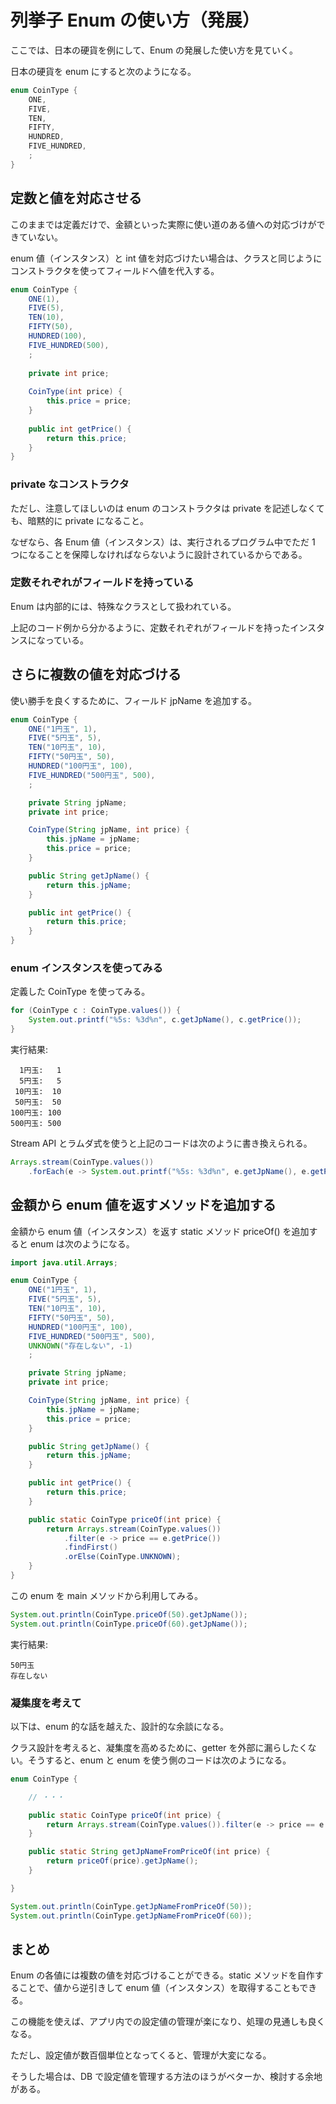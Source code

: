 # 列挙子 Enum の使い方（発展）

ここでは、日本の硬貨を例にして、Enum の発展した使い方を見ていく。

日本の硬貨を enum にすると次のようになる。

``` java
enum CoinType {
    ONE,
    FIVE,
    TEN,
    FIFTY,
    HUNDRED,
    FIVE_HUNDRED,
    ;
}
```

## 定数と値を対応させる

このままでは定義だけで、金額といった実際に使い道のある値への対応づけができていない。

enum 値（インスタンス）と int 値を対応づけたい場合は、クラスと同じようにコンストラクタを使ってフィールドへ値を代入する。

``` java
enum CoinType {
    ONE(1),
    FIVE(5),
    TEN(10),
    FIFTY(50),
    HUNDRED(100),
    FIVE_HUNDRED(500),
    ;
    
    private int price;
  
    CoinType(int price) {
        this.price = price;
    }
  
    public int getPrice() {
        return this.price;
    }
}
```

### private なコンストラクタ

ただし、注意してほしいのは enum のコンストラクタは private を記述しなくても、暗黙的に private になること。

なぜなら、各 Enum 値（インスタンス）は、実行されるプログラム中でただ 1 つになることを保障しなければならないように設計されているからである。

### 定数それぞれがフィールドを持っている

Enum は内部的には、特殊なクラスとして扱われている。

上記のコード例から分かるように、定数それぞれがフィールドを持ったインスタンスになっている。

## さらに複数の値を対応づける

使い勝手を良くするために、フィールド jpName を追加する。

``` java
enum CoinType {
    ONE("1円玉", 1), 
    FIVE("5円玉", 5), 
    TEN("10円玉", 10), 
    FIFTY("50円玉", 50), 
    HUNDRED("100円玉", 100),
    FIVE_HUNDRED("500円玉", 500),
    ;

    private String jpName;
    private int price;

    CoinType(String jpName, int price) {
        this.jpName = jpName;
        this.price = price;
    }

    public String getJpName() {
        return this.jpName;
    }

    public int getPrice() {
        return this.price;
    }
}
```

### enum インスタンスを使ってみる

定義した CoinType を使ってみる。

``` java
for (CoinType c : CoinType.values()) {
    System.out.printf("%5s: %3d%n", c.getJpName(), c.getPrice());
}
```

実行結果:

``` output
  1円玉:   1
  5円玉:   5
 10円玉:  10
 50円玉:  50
100円玉: 100
500円玉: 500
```

Stream API とラムダ式を使うと上記のコードは次のように書き換えられる。

``` java
Arrays.stream(CoinType.values())
    .forEach(e -> System.out.printf("%5s: %3d%n", e.getJpName(), e.getPrice()));
```

## 金額から enum 値を返すメソッドを追加する

金額から enum 値（インスタンス）を返す static メソッド priceOf() を追加すると enum は次のようになる。

``` java
import java.util.Arrays;

enum CoinType {
    ONE("1円玉", 1), 
    FIVE("5円玉", 5), 
    TEN("10円玉", 10), 
    FIFTY("50円玉", 50), 
    HUNDRED("100円玉", 100),
    FIVE_HUNDRED("500円玉", 500),
    UNKNOWN("存在しない", -1)
    ;

    private String jpName;
    private int price;

    CoinType(String jpName, int price) {
        this.jpName = jpName;
        this.price = price;
    }

    public String getJpName() {
        return this.jpName;
    }

    public int getPrice() {
        return this.price;
    }

    public static CoinType priceOf(int price) {
        return Arrays.stream(CoinType.values())
            .filter(e -> price == e.getPrice())
            .findFirst()
            .orElse(CoinType.UNKNOWN);
    }
}
```

この enum を main メソッドから利用してみる。

``` java
System.out.println(CoinType.priceOf(50).getJpName());
System.out.println(CoinType.priceOf(60).getJpName());
```

実行結果:

``` output
50円玉
存在しない
```

### 凝集度を考えて

以下は、enum 的な話を越えた、設計的な余談になる。

クラス設計を考えると、凝集度を高めるために、getter を外部に漏らしたくない。そうすると、enum と enum を使う側のコードは次のようになる。

```java title="Cointype.java"
enum CoinType {

    // ・・・

    public static CoinType priceOf(int price) {
        return Arrays.stream(CoinType.values()).filter(e -> price == e.getPrice()).findFirst().orElse(CoinType.UNKNOWN);
    }

    public static String getJpNameFromPriceOf(int price) {
        return priceOf(price).getJpName();
    }

}

``` 
```java
System.out.println(CoinType.getJpNameFromPriceOf(50));
System.out.println(CoinType.getJpNameFromPriceOf(60));
```

## まとめ

Enum の各値には複数の値を対応づけることができる。static メソッドを自作することで、値から逆引きして enum 値（インスタンス）を取得することもできる。

この機能を使えば、アプリ内での設定値の管理が楽になり、処理の見通しも良くなる。

ただし、設定値が数百個単位となってくると、管理が大変になる。

そうした場合は、DB で設定値を管理する方法のほうがベターか、検討する余地がある。
